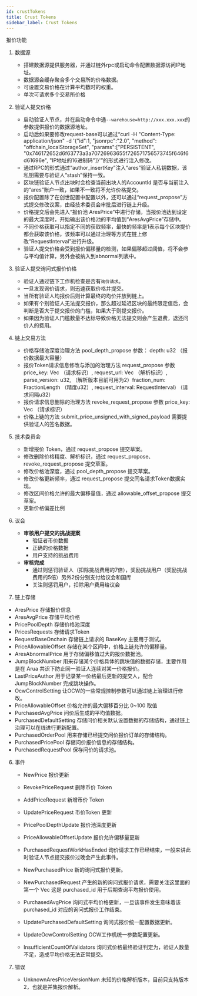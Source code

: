 ```yaml
---
id: crustTokens
title: Crust Tokens
sidebar_label: Crust Tokens
---
```

报价功能
1. 数据源
   
   * 搭建数据源提供服务器，并通过链外rpc或启动命令配置数据源访问IP地址。
   * 数据源会缓存聚合多个交易所的价格数据。
   * 可设置交易价格在计算平均数时的权重。
   * 单次可请求多个交易所价格
   
2. 验证人提交价格
   
   * 启动验证人节点，并在启动命令中通`--warehouse=http://xxx.xxx.xxx`的参数提供报价的数据源地址。
   * 启动后如果要修改request-base可以通过“curl -H "Content-Type: application/json" -d '{"id":1, "jsonrpc":"2.0", "method": "offchain_localStorageSet", "params":["PERSISTENT", "0x746172652d6f63773a3a70726963655f726571756573745f646f6d61696e", "IP地址的16进制码"]}'”的形式进行注入修改。
   * 通过RPC的形式通过“author_insertKey”注入“ares”验证人私钥数据，该私钥需要与验证人“stash”保持一致。
   * 区块链验证人节点出块时会检查当前出块人的AccountId 是否与当前注入的“ares”账户一致，如果不一致将不允许价格提交。
   * 报价配置除了在创世配置中配置以外，还可以通过“request_propose”方式提交修改议案，由经技术委员会审批后进行链上升级。
   * 价格提交后会先进入“报价池 AresPrice”中进行存储，当报价池达到设定的最大深度时，开始输出该价格池的平均值到“AresAvgPrice”存储中。
   * 不同价格获取可以指定不同的获取频率，最快的频率是1表示每个区块提价都会获取该价格，该频率可以通过治理等方式在链上修改“RequestInterval”进行升级。
   * 验证人提交价格会受到报价偏移量的检测，如果偏移超过阈值，将不会参与平均值计算，另外会被纳入到abnormal列表中。

3. 验证人提交询问式报价价格
   
   * 验证人通过链下工作机检查是否有`询价请求`。
   * 一旦发现询价请求，则迅速获取价格并提交。
   * 当所有验证人均报价后则计算最终的均价并放到链上。
   * 如果有个别验证人无法提交报价，那么超过延迟区块的最终限定值后，会判断是否大于提交报价的门槛，如果大于则提交报价。
   * 如果因为验证人门槛数量不达标导致价格无法提交则会产生退费，退还问价人的费用。


4. 链上交易方法
   
   * 价格存储池深度治理方法 pool_depth_propose 参数： depth: u32 （报价数据最大容量）
   * 报价Token请求信息修改与添加的治理方法 request_propose 参数 price_key: Vec<u8> （请求标识）, request_url: Vec<u8> （解析标识）, parse_version: u32, （解析版本目前可用为2）fraction_num: FractionLength （精度u32）, request_interval: RequestInterval) （请求间隔u32）
   * 报价请求信息删除的治理方法 revoke_request_propose 参数 price_key: Vec<u8> （请求标识）
   * 价格上链的方法 submit_price_unsigned_with_signed_payload 需要提供验证人的签名数据。
   
5. 技术委员会
   
   * 新增报价 Token，通过 request_propose 提交草案。
   * 修改删除价格精度、解析标识，通过 request_propose、 revoke_request_propose 提交草案。
   * 修改价格池深度，通过 pool_depth_propose 提交草案。
   * 修改价格更新频率，通过 request_propose 提交同名请求Token数据实现。
   * 修改区间价格允许的最大偏移量值，通过 allowable_offset_propose 提交草案。
   * 更新价格偏差比例
   
6. 议会
   
   * **审核用户提交的挑战提案**
     * 验证者币价数据
     * 正确的价格数据
     * 用户支持的挑战费用
   * **审核完成**
     * 通过则惩罚验证人（扣除挑战费用的7倍），奖励挑战用户（奖励挑战费用的5倍）另外2份分别支付给议会和国库
     * 关注则惩罚用户，扣除用户费用给议会

7. 链上存储

  * AresPrice 存储报价信息
  * AresAvgPrice 存储平均价格
  * PricePoolDepth 存储价格池深度
  * PricesRequests 存储请求Token
  * RequestBaseOnchain 存储链上请求的 BaseKey 主要用于测试。
  * PriceAllowableOffset 存储在某个区间中，价格上链允许的偏移量。
  * AresAbnormalPrice 用于存储偏移值过大的报价数据池。
  * JumpBlockNumber 用来存储某个价格具体的跳块值的数据存储，主要作用是在 Arua 共识下防止同一验证人连续对某一价格报价。
  * LastPriceAuthor 用于记录某一价格最后更新的提交人，配合 JumpBlockNumber 完成跳块操作。
  * OcwControlSetting 让OCW的一些常规控制参数可以通过链上治理进行修改。
  * PriceAllowableOffset 价格允许的最大偏移百分比 0~100 取值
  * PurchasedAvgPrice 问价后生成的平均值数据。
  * PurchasedDefaultSetting 存储问价相关默认设置数据的存储结构，通过链上治理可以在线进行更新配置。
  * PurchasedOrderPool 用来存储已经提交问价报价订单的存储结构。
  * PurchasedPricePool 存储问价报价信息的存储结构。
  * PurchasedRequestPool 保存问价的请求池。
  

6. 事件
  
    * NewPrice 报价更新
    * RevokePriceRequest 删除币价 Token
    * AddPriceRequest 新增币价 Token
    * UpdatePriceRequest 币价Token 更新
    * PricePoolDepthUpdate 报价池深度更新
    * PriceAllowableOffsetUpdate 报价允许偏移量更新

    * PurchasedRequestWorkHasEnded 询价请求工作已经结束，一般来讲此时验证人节点提交报价过晚会产生此事件。 
    * NewPurchasedPrice 新的询问式报价更新。
    * NewPurchasedRequest 产生的新的询问式报价请求，需要关注这里面的第一个 Vec<u8> 这是 purchased_id 用于后期查询平均报价使用。
    * PurchasedAvgPrice 询问式平均价格更新，一旦该事件发生意味着该 purchased_id 对应的询问式报价工作结束。
    * UpdatePurchasedDefaultSetting 询问式报价统一配置数据更新。
    * UpdateOcwControlSetting OCW工作机统一参数配置更新。
    * InsufficientCountOfValidators 询问式价格最终验证判定为，验证人数量不足，造成平均价格无法正常提交。


7. 错误
   
    * UnknownAresPriceVersionNum 未知的价格解析版本，目前只支持版本2，也就是并集报价解析。
